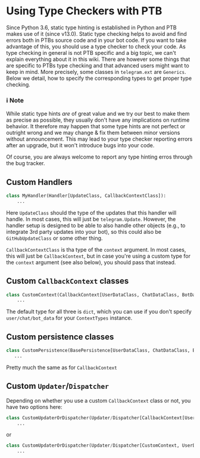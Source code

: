# Using Type Checkers with PTB

Since Python 3.6, static type hinting is established in Python and PTB makes use of it (since v13.0). Static type checking helps to avoid and find errors both in PTBs source code and in your bot code. If you want to take advantage of this, you should use a type checker to check your code. As type checking in general is not PTB specific and a big topic, we can't explain everything about it in this wiki. There are however some things that are specific to PTBs type checking and that advanced users might want to keep in mind. More precisely, some classes in `telegram.ext` are `Generics`. Below we detail, how to specify the corresponding types to get proper type checking.

### ℹ️ Note

While static type hints *are* of great value and we try our best to make them as precise as possible, they usually don't have any implications on runtime behavior. It therefore may happen that some type hints are not perfect or outright wrong and we may change & fix them between minor versions without announcement. This may lead to your type checker reporting errors after an upgrade, but it won't introduce bugs into your code.

Of course, you are always welcome to report any type hinting erros through the bug tracker.

## Custom Handlers

```python
class MyHandler(Handler[UpdateClass, CallbackContextClass]):
    ...
```

Here `UpdateClass` should the type of the updates that this handler will handle. In most cases, this will just be `telegram.Update`. However, the handler setup is designed to be able to also handle other objects (e.g., to integrate 3rd party updates into your bot), so this could also be `GitHubUpdateClass` or some other thing.

`CallbackContextClass` is tha type of the `context` argument. In most cases, this will just be `CallbackContext`, but in case you're using a custom type for the `context` argument (see also below), you should pass that instead.

## Custom `CallbackContext` classes

```python
class CustomContext(CallbackContext[UserDataClass, ChatDataClass, BotDataClass]):
    ...
```
The default type for all three is `dict`, which you can use if you don't specify `user/chat/bot_data` for your `ContextTypes` instance.

## Custom persistence classes

```python
class CustomPersistence(BasePersistence[UserDataClass, ChatDataClass, BotDataClass]):
   ...
```
Pretty much the same as for `CallbackContext`


## Custom `Updater`/`Dispatcher`

Depending on whether you use a custom `CallbackContext` class or not, you have two options here:

```python
class CustomUpdaterOrDispatcher(Updater/Dispatcher[CallbackContext[UserDataClass, ChatDataClass, BotDataClass], UserDataClass, ChatDataClass, BotDataClass]):
    ...
```
or
```python
class CustomUpdaterOrDispatcher(Updater/Dispatcher[CustomContext, UserDataClass, ChatDataClass, BotDataClass]):
    ...
```